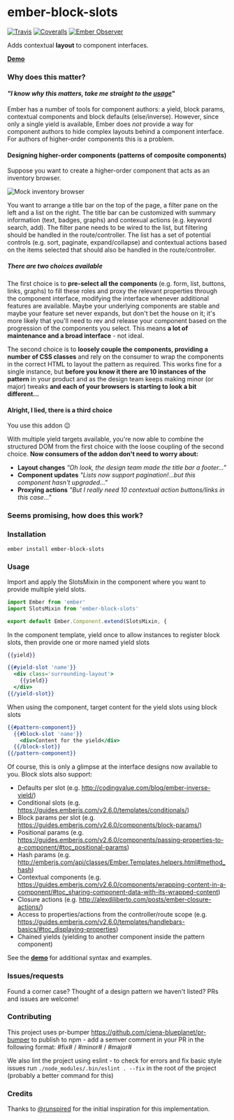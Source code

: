 [ci-img]: https://img.shields.io/travis/ciena-blueplanet/ember-block-slots.svg "Travis CI Build Status"
[ci-url]: https://travis-ci.org/ciena-blueplanet/ember-block-slots
[cov-img]: https://img.shields.io/coveralls/ciena-blueplanet/ember-block-slots.svg "Coveralls Code Coverage"
[cov-url]: https://coveralls.io/github/ciena-blueplanet/ember-block-slots
[eo-img]: https://emberobserver.com/badges/ember-block-slots.svg
[eo-url]: https://emberobserver.com/addons/ember-block-slots

# ember-block-slots <br />

[![Travis][ci-img]][ci-url] [![Coveralls][cov-img]][cov-url] [![Ember Observer][eo-img]][eo-url]

Adds contextual **layout** to component interfaces.

**[Demo](http://ciena-blueplanet.github.io/ember-block-slots)**

### Why does this matter?

#### *"I know why this matters, take me straight to the [usage](#usage)*"

Ember has a number of tools for component authors: a yield, block params, contextual components 
and block defaults (else/inverse).  However, since only a single yield is available, Ember does 
*not* provide a way for component authors to hide complex layouts behind a component interface.
For authors of higher-order components this is a problem.

#### Designing higher-order components (patterns of composite components)

Suppose you want to create a higher-order component that acts as an inventory browser.

![Mock inventory browser](./.images/inventory-browser.png)

You want to arrange a title bar on the top of the page, a filter pane on the left and a list
on the right.  The title bar can be customized with summary information (text, badges, graphs) 
and contexual actions (e.g. keyword search, add).  The filter pane needs to be wired to the list,
but filtering should be handled in the route/controller.  The list has a set of potential controls
(e.g. sort, paginate, expand/collapse) and contextual actions based on the items selected that
should also be handled in the route/controller.

##### There are two choices available

The first choice is to **pre-select all the components** (e.g. form, list, buttons, links, graphs) 
to fill these roles and proxy the relevant properties through the component interface, modifying 
the interface whenever additional features are available.  Maybe your underlying components are 
stable and maybe your feature set never expands, but don't bet the house on it; it's more likely
that you'll need to rev and release your component based on the progression of the components you
select.  This means **a lot of maintenance and a broad interface** - not ideal.

The second choice is to **loosely couple the components, providing a number of CSS classes** and rely
on the consumer to wrap the components in the correct HTML to layout the pattern as required.
This works fine for a single instance, but **before you know it there are 10 instances of the pattern** 
in your product and as the design team keeps making minor (or major) tweaks **and each of your browsers
is starting to look a bit different...**

#### Alright, I lied, there is a third choice

You use this addon :wink:

With multiple yield targets available, you're now able to combine the structured DOM from the first choice
with the loose coupling of the second choice.  **Now consumers of the addon don't need to worry about:** 
- **Layout changes** *"Oh look, the design team made the title bar a footer..."*
- **Component updates** *"Lists now support pagination!...but this component hasn't upgraded..."*
- **Proxying actions** *"But I really need 10 contextual action buttons/links in this case..."*

### Seems promising, how does this work?

### Installation

```
ember install ember-block-slots
```

### Usage

Import and apply the SlotsMixin in the component where you want to provide multiple yield slots.

```js
import Ember from 'ember'
import SlotsMixin from 'ember-block-slots'

export default Ember.Component.extend(SlotsMixin, {
```

In the component template, yield once to allow instances to register block slots, then provide 
one or more named yield slots

```hbs
{{yield}}

{{#yield-slot 'name'}}
  <div class='surrounding-layout'>
    {{yield}}
  </div>
{{/yield-slot}}
```

When using the component, target content for the yield slots using block slots

```hbs
{{#pattern-component}}
  {{#block-slot 'name'}}
    <div>Content for the yield</div>
  {{/block-slot}}
{{/pattern-component}}
```

Of course, this is only a glimpse at the interface designs now available to you.  Block slots also support:
- Defaults per slot (e.g. http://codingvalue.com/blog/ember-inverse-yield/)
- Conditional slots (e.g. https://guides.emberjs.com/v2.6.0/templates/conditionals/)
- Block params per slot (e.g. https://guides.emberjs.com/v2.6.0/components/block-params/)
 - Positional params (e.g. https://guides.emberjs.com/v2.6.0/components/passing-properties-to-a-component/#toc_positional-params)
 - Hash params (e.g. http://emberjs.com/api/classes/Ember.Templates.helpers.html#method_hash)
 - Contextual components (e.g. https://guides.emberjs.com/v2.6.0/components/wrapping-content-in-a-component/#toc_sharing-component-data-with-its-wrapped-content)
 - Closure actions (e.g. http://alexdiliberto.com/posts/ember-closure-actions/)
- Access to properties/actions from the controller/route scope (e.g. https://guides.emberjs.com/v2.6.0/templates/handlebars-basics/#toc_displaying-properties)
- Chained yields (yielding to another component inside the pattern component)

See the **[demo](http://ciena-blueplanet.github.io/ember-block-slots)** for additional syntax and examples.

### Issues/requests

Found a corner case?  Thought of a design pattern we haven't listed?
PRs and issues are welcome!

### Contributing

This project uses pr-bumper https://github.com/ciena-blueplanet/pr-bumper to publish to npm - add a semver comment in your PR in the following format: #fix# / #minor# / #major#

We also lint the project using eslint - to check for errors and fix basic style issues run `./node_modules/.bin/eslint . --fix` in the root of the project (probably a better command for this)

### Credits

Thanks to [@runspired](https://twitter.com/Runspired) for the initial inspiration for this implementation.
